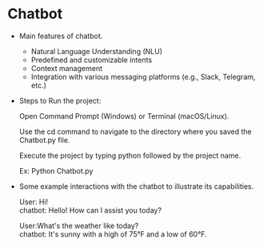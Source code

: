 # Chatbot

- Main features of chatbot.

  - Natural Language Understanding (NLU)
  - Predefined and customizable intents
  - Context management
  - Integration with various messaging platforms (e.g., Slack, Telegram, etc.)

- Steps to Run the project:

    Open Command Prompt (Windows) or Terminal (macOS/Linux).

    Use the cd command to navigate to the directory where you saved the Chatbot.py file.

    Execute the project by typing python followed by the project name.

    Ex: Python Chatbot.py
 

- Some example interactions with the chatbot to illustrate its capabilities.
 
    User: Hi!  
    chatbot: Hello! How can I assist you today?

    User:What's the weather like today?  
    chatbot: It's sunny with a high of 75°F and a low of 60°F.
